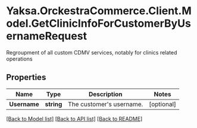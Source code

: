 # Yaksa.OrckestraCommerce.Client.Model.GetClinicInfoForCustomerByUsernameRequest
Regroupment of all custom CDMV services, notably for clinics related operations

## Properties

Name | Type | Description | Notes
------------ | ------------- | ------------- | -------------
**Username** | **string** | The customer&#39;s username. | [optional] 

[[Back to Model list]](../README.md#documentation-for-models) [[Back to API list]](../README.md#documentation-for-api-endpoints) [[Back to README]](../README.md)

